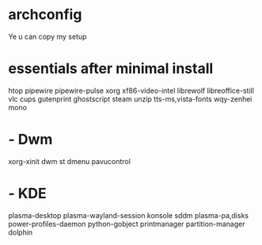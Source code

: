 # archconfig
Ye u can copy my setup


# essentials after minimal install
htop pipewire pipewire-pulse xorg xf86-video-intel librewolf libreoffice-still vlc cups gutenprint ghostscript steam unzip tts-ms,vista-fonts wqy-zenhei mono 
# - Dwm
xorg-xinit dwm st dmenu pavucontrol 

# - KDE
plasma-desktop plasma-wayland-session konsole sddm plasma-pa,disks power-profiles-daemon python-gobject printmanager partition-manager dolphin
